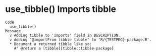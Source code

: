 # use_tibble() Imports tibble

    Code
      use_tibble()
    Message
      v Adding tibble to 'Imports' field in DESCRIPTION.
      v Adding "@importFrom tibble tibble" to 'R/{TESTPKG}-package.R'.
      * Document a returned tibble like so:
        #' @return a [tibble][tibble::tibble-package]

